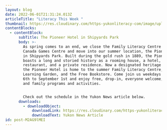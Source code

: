 ```yaml
---
layout: blog
date: 2022-06-01T21:31:24.013Z
articleTitle: "Literacy This Week "
thumbnail: https://res.cloudinary.com/https-yukonliteracy-com/image/upload/q_35/v1656452155/Screen_Shot_2022-06-28_at_2.34.20_PM_k3ljv8.png
contentBlocks:
  - contentBlock:
      subTitle: The Pioneer Hotel in Shipyards Park
      body: >-
        As spring comes to an end, we close the Family Literacy Centre in the
        Canada Games Centre and move into our summer location, the Pioneer Hotel
        in Shipyards Park. Built during the gold rush in 1889, the Pioneer Hotel
        boasts a long and storied history as a rooming house, a hotel, a bar and
        restaurant, and a private residence. Now a designated heritage building,
        the Pioneer Hotel is home to the summer Family Literacy Centre, the
        Learning Garden, and the Free Bookstore. Come join us weekdays from June
        6th to September 1st and enjoy free, drop-in, everyone welcome, children
        and family programs and activities.


        Check out the schedule in the Yukon News article below.
      downloads:
        - downloadObject:
            downloadLink: https://res.cloudinary.com/https-yukonliteracy-com/image/upload/q_35/v1656452458/10287580_2022-05-30_16_07_48_proof1_kgjdhe.pdf
            downloadText: Yukon News Article
id: post-M2AG9lMEI
---
```

